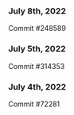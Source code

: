 ### July 8th, 2022

Commit #248589

### July 5th, 2022

Commit #314353


### July 4th, 2022

Commit #72281
